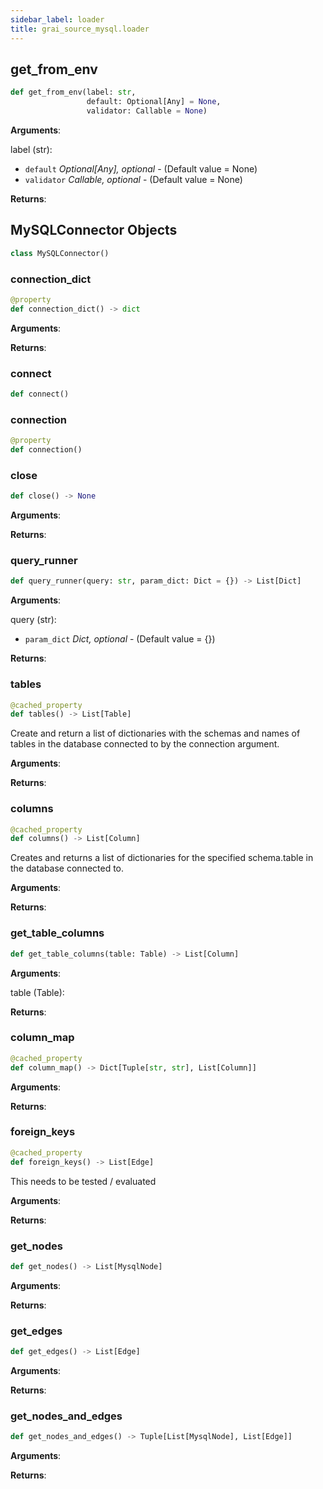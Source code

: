 ```yaml
---
sidebar_label: loader
title: grai_source_mysql.loader
---
```


## get\_from\_env

```python
def get_from_env(label: str,
                 default: Optional[Any] = None,
                 validator: Callable = None)
```

**Arguments**:

  label (str):
- `default` _Optional[Any], optional_ - (Default value = None)
- `validator` _Callable, optional_ - (Default value = None)


**Returns**:



## MySQLConnector Objects

```python
class MySQLConnector()
```



### connection\_dict

```python
@property
def connection_dict() -> dict
```

**Arguments**:



**Returns**:



### connect

```python
def connect()
```



### connection

```python
@property
def connection()
```



### close

```python
def close() -> None
```

**Arguments**:



**Returns**:



### query\_runner

```python
def query_runner(query: str, param_dict: Dict = {}) -> List[Dict]
```

**Arguments**:

  query (str):
- `param_dict` _Dict, optional_ - (Default value = {})


**Returns**:



### tables

```python
@cached_property
def tables() -> List[Table]
```

Create and return a list of dictionaries with the
schemas and names of tables in the database
connected to by the connection argument.

**Arguments**:



**Returns**:



### columns

```python
@cached_property
def columns() -> List[Column]
```

Creates and returns a list of dictionaries for the specified
schema.table in the database connected to.

**Arguments**:



**Returns**:



### get\_table\_columns

```python
def get_table_columns(table: Table) -> List[Column]
```

**Arguments**:

  table (Table):


**Returns**:



### column\_map

```python
@cached_property
def column_map() -> Dict[Tuple[str, str], List[Column]]
```

**Arguments**:



**Returns**:



### foreign\_keys

```python
@cached_property
def foreign_keys() -> List[Edge]
```

This needs to be tested / evaluated

**Arguments**:



**Returns**:



### get\_nodes

```python
def get_nodes() -> List[MysqlNode]
```

**Arguments**:



**Returns**:



### get\_edges

```python
def get_edges() -> List[Edge]
```

**Arguments**:



**Returns**:



### get\_nodes\_and\_edges

```python
def get_nodes_and_edges() -> Tuple[List[MysqlNode], List[Edge]]
```

**Arguments**:



**Returns**:
